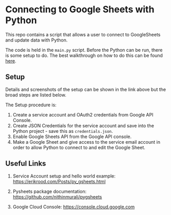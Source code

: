 # Connecting to Google Sheets with Python

This repo contains a script that allows a user to connect to GoogleSheets and update data with Python. 

The code is held in the `main.py` script. Before the Python can be run, there is some setup to do. The best walkthrough on how to do this can be found [here](https://erikrood.com/Posts/py_gsheets.html). 

## Setup 

Details and screenshots of the setup can be shown in the link above but the broad steps are listed below.

The Setup procedure is:

1. Create a service account and OAuth2 credentials from Google API Console.
2. Create JSON Credentials for the service account and save into the Python project - save this as `credentials.json`. 
3. Enable Google Sheets API from the Google API console.
4. Make a Google Sheet and give access to the service email account in order to allow Python to connect to and edit the Google Sheet.

## Useful Links

1. Service Account setup and hello world example: https://erikrood.com/Posts/py_gsheets.html

2. Pysheets package documentation: https://github.com/nithinmurali/pygsheets

3. Google Cloud Console: https://console.cloud.google.com